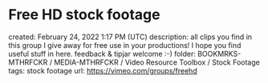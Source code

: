 # Free HD stock footage

created: February 24, 2022 1:17 PM (UTC)
description: all clips you find in this group I give away for free use in your productions! I hope you find useful stuff in here. feedback & tipjar welcome :-)
folder: BOOKMRKS-MTHRFCKR / MEDIA-MTHRFCKR / Video Resource Toolbox / Stock Footage
tags: stock footage
url: https://vimeo.com/groups/freehd